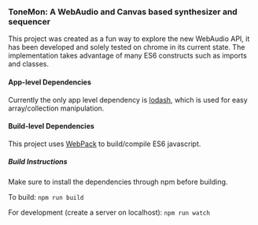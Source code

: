 ### ToneMon: A WebAudio and Canvas based synthesizer and sequencer

This project was created as a fun way to explore the new WebAudio API, it has been developed and solely
tested on chrome in its current state. The implementation takes advantage of many ES6 constructs such as
imports and classes.

#### App-level Dependencies

Currently the only app level dependency is [lodash](https://lodash.com/), which is used for easy array/collection manipulation.

#### Build-level Dependencies

This project uses [WebPack](https://webpack.github.io/) to build/compile ES6 javascript.

##### Build Instructions

Make sure to install the dependencies through npm before building.

To build: `npm run build`

For development (create a server on localhost): `npm run watch`
